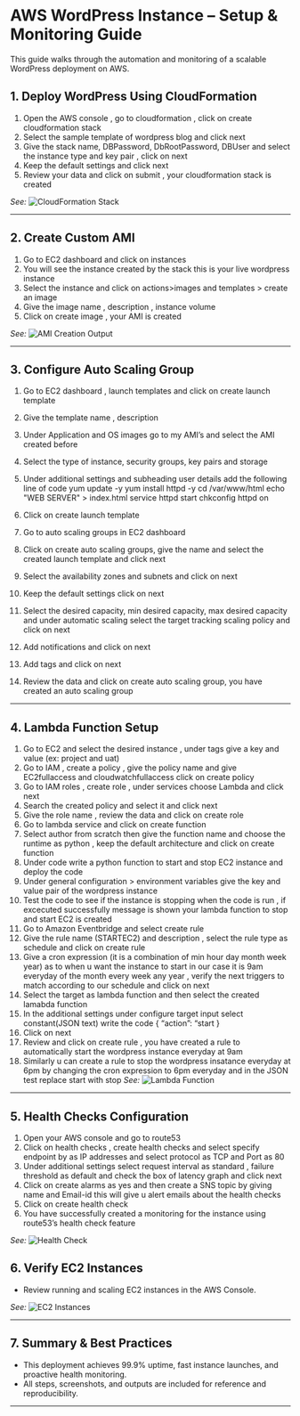 # AWS WordPress Instance – Setup & Monitoring Guide

This guide walks through the automation and monitoring of a scalable WordPress deployment on AWS.

## 1. Deploy WordPress Using CloudFormation

1.	Open the AWS console , go to cloudformation , click on create cloudformation stack
2.	Select the sample template of wordpress blog and click next
3.	Give the stack name, DBPassword, DbRootPassword, DBUser and select the instance type and key pair , click on next
4.	Keep the default settings and click next
5.	Review your data and click on submit , your cloudformation stack is created

*See:*
![CloudFormation Stack](../architecture/Screenshots/Screenshot-2024-06-06-212604.jpg.png)

---

## 2. Create Custom AMI

1.	Go to EC2 dashboard and click on instances
2.	You will see the instance created by the stack this is your live wordpress instance
3.	Select the instance and click on actions>images and templates > create an image
4.	Give the image name , description , instance  volume 
5.	Click on create image , your AMI is created

*See:*
![AMI Creation Output](../architecture/Screenshots/Screenshot-2024-06-06-212715.jpg.png)

---

## 3. Configure Auto Scaling Group

1.	Go to EC2 dashboard , launch templates and click on create launch template
2.	Give the template name , description 
3.	Under Application and OS images go to my AMI’s and select the AMI created before 
4.	Select the type of instance, security groups, key pairs and storage
5.	Under additional settings and subheading user details add the following line of code
     yum update -y
     yum install httpd -y
     cd /var/www/html
     echo "WEB SERVER" > index.html
     service httpd start
     chkconfig httpd on

6.	Click on create launch template
7.	Go to auto scaling groups in EC2 dashboard
8.	Click on create auto scaling groups, give the name and select the created launch template and click next
9.	Select the availability zones and subnets and click on next
10.	Keep the default settings click on next
11.	Select the desired capacity, min desired capacity, max desired capacity and under automatic scaling select the target tracking scaling policy and click on next
12.	Add notifications and click on next
13.	Add tags and click on next
14.	Review the data and click on create auto scaling group, you have created an auto scaling group

---

## 4. Lambda Function Setup

1.	Go to EC2 and select the desired instance , under tags give a key and value (ex: project and uat)
2.	Go  to IAM , create a policy , give the policy name and give EC2fullaccess and cloudwatchfullaccess click on create policy
3.	Go to IAM roles , create role , under services choose Lambda  and click next
4.	Search the created policy and select it and click next
5.	Give the role name , review the data and click on create role
6.	Go to lambda service and click on create function
7.	Select author from scratch then give the function name and choose the runtime as python , keep the default architecture and click on create function
8.	Under code write a python function to start and stop EC2 instance and deploy the code
9.	Under general configuration > environment variables give the key and value pair of the wordpress instance
10.	Test the code to see if the instance is stopping when the code is run , if excecuted successfully message is shown your lambda function to stop and start EC2 is created
11.	Go to Amazon Eventbridge and select create rule 
12.	Give the rule name (STARTEC2) and description , select the rule type as schedule and click on create rule
13.	Give a cron expression (it is a combination of min hour day month week year) as to when u want the instance to start in our case it is 9am everyday of the month every week any year , verify the next triggers to match according to our schedule and click on next
14.	Select the target as lambda function and then select the created lamabda function
15.	In the additional settings under configure target input select constant(JSON text) write the code 
{
“action”: “start
}
16.	Click on next 
17.	Review and click on create rule , you have created a rule to automatically start the  wordpress instance everyday at 9am 
18.	Similarly u can create a rule to stop the wordpress insatance everyday at 6pm by changing the cron expression to 6pm everyday and in the JSON test replace start with stop
*See:*
![Lambda Function](../architecture/Screenshots/auto-start-and-stop-EC2.jpg.png)

---

## 5. Health Checks Configuration

1.	Open your AWS console and go to route53
2.	Click on health checks , create health checks and select specify endpoint by as IP addresses and select protocol as TCP and Port as 80
3.	Under additional settings select request interval as standard , failure threshold as default and check the box of latency graph and click next
4.	Click on create alarms as yes and then create a SNS topic by giving name and 
Email-id this will give u alert emails about the health checks
5.	Click on create health check
6.	You have successfully created a monitoring for the instance using route53’s health check feature

*See:*
![Health Check](../architecture/Screenshots/new-health-check.jpg.png)

## 6. Verify EC2 Instances

- Review running and scaling EC2 instances in the AWS Console.

*See:*
![EC2 Instances](../architecture/Screenshots/ec2-instances_1.jpg.png)

---

## 7. Summary & Best Practices

- This deployment achieves 99.9% uptime, fast instance launches, and proactive health monitoring.
- All steps, screenshots, and outputs are included for reference and reproducibility.

---



